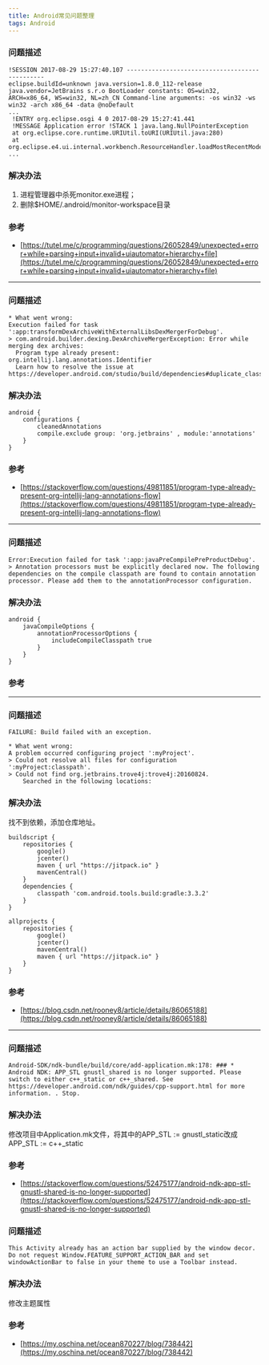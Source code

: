 ```yaml
---
title: Android常见问题整理
tags: Android
---
```




### 问题描述

```
!SESSION 2017-08-29 15:27:40.107 ----------------------------------------------- 
eclipse.buildId=unknown java.version=1.8.0_112-release java.vendor=JetBrains s.r.o BootLoader constants: OS=win32, ARCH=x86_64, WS=win32, NL=zh_CN Command-line arguments: -os win32 -ws win32 -arch x86_64 -data @noDefault
...
 !ENTRY org.eclipse.osgi 4 0 2017-08-29 15:27:41.441 
 !MESSAGE Application error !STACK 1 java.lang.NullPointerException 
 at org.eclipse.core.runtime.URIUtil.toURI(URIUtil.java:280) 
 at org.eclipse.e4.ui.internal.workbench.ResourceHandler.loadMostRecentModel(ResourceHandler.java:127)
...
```

### 解决办法

1. 进程管理器中杀死monitor.exe进程；
2. 删除$HOME/.android/monitor-workspace目录

### 参考

- [https://tutel.me/c/programming/questions/26052849/unexpected+error+while+parsing+input+invalid+uiautomator+hierarchy+file](https://tutel.me/c/programming/questions/26052849/unexpected+error+while+parsing+input+invalid+uiautomator+hierarchy+file)

----



### 问题描述

```
* What went wrong:
Execution failed for task ':app:transformDexArchiveWithExternalLibsDexMergerForDebug'.
> com.android.builder.dexing.DexArchiveMergerException: Error while merging dex archives: 
  Program type already present: org.intellij.lang.annotations.Identifier
  Learn how to resolve the issue at https://developer.android.com/studio/build/dependencies#duplicate_classes.
```

### 解决办法

    android {
        configurations {
            cleanedAnnotations
            compile.exclude group: 'org.jetbrains' , module:'annotations'
        }
    }

### 参考

- [https://stackoverflow.com/questions/49811851/program-type-already-present-org-intellij-lang-annotations-flow](https://stackoverflow.com/questions/49811851/program-type-already-present-org-intellij-lang-annotations-flow)

----



### 问题描述

```
Error:Execution failed for task ':app:javaPreCompilePreProductDebug'. > Annotation processors must be explicitly declared now. The following dependencies on the compile classpath are found to contain annotation processor. Please add them to the annotationProcessor configuration.
```

### 解决办法

    android {
        javaCompileOptions {
            annotationProcessorOptions {
                includeCompileClasspath true
            }
        }
    }

### 参考


----





### 问题描述

```
FAILURE: Build failed with an exception.

* What went wrong:
A problem occurred configuring project ':myProject'.
> Could not resolve all files for configuration ':myProject:classpath'.
> Could not find org.jetbrains.trove4j:trove4j:20160824.
    Searched in the following locations:
```

### 解决办法

找不到依赖，添加仓库地址。

    buildscript {
        repositories {
            google()
            jcenter()
            maven { url "https://jitpack.io" }
            mavenCentral()
        }
        dependencies {
            classpath 'com.android.tools.build:gradle:3.3.2'
        }
    }

    allprojects {
        repositories {    
            google()
            jcenter()
            mavenCentral()
            maven { url "https://jitpack.io" }
        }
    }

### 参考

- [https://blog.csdn.net/rooney8/article/details/86065188](https://blog.csdn.net/rooney8/article/details/86065188)

----



### 问题描述

```
Android-SDK/ndk-bundle/build/core/add-application.mk:178: ### * Android NDK: APP_STL gnustl_shared is no longer supported. Please switch to either c++_static or c++_shared. See https://developer.android.com/ndk/guides/cpp-support.html for more information. . Stop.
```

### 解决办法

修改项目中Application.mk文件，将其中的APP_STL := gnustl_static改成APP_STL := c++_static

### 参考

- [https://stackoverflow.com/questions/52475177/android-ndk-app-stl-gnustl-shared-is-no-longer-supported](https://stackoverflow.com/questions/52475177/android-ndk-app-stl-gnustl-shared-is-no-longer-supported)



### 问题描述

```
This Activity already has an action bar supplied by the window decor. Do not request Window.FEATURE_SUPPORT_ACTION_BAR and set windowActionBar to false in your theme to use a Toolbar instead.
```

### 解决办法

修改主题属性

### 参考

- [https://my.oschina.net/ocean870227/blog/738442](https://my.oschina.net/ocean870227/blog/738442)
